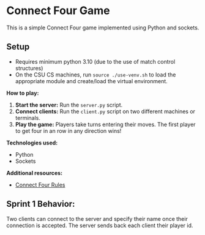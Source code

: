# Connect Four Game

This is a simple Connect Four game implemented using Python and sockets.

## Setup
- Requires minimum python 3.10 (due to the use of match control structures)
- On the CSU CS machines, run `source ./use-venv.sh` to load the appropriate module and create/load the virtual environment.

**How to play:**
1. **Start the server:** Run the `server.py` script.
2. **Connect clients:** Run the `client.py` script on two different machines or terminals.
3. **Play the game:** Players take turns entering their moves. The first player to get four in an row in any direction wins!

**Technologies used:**
* Python
* Sockets

**Additional resources:**
* [Connect Four Rules](https://en.wikipedia.org/wiki/Connect_Four)

## Sprint 1 Behavior:
Two clients can connect to the server and specify their name once their connection is accepted. The server sends back each client their player id.
